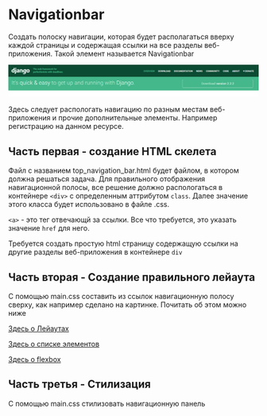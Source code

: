 # Navigationbar

Создать полоску навигации, которая будет располагаться вверху каждой страницы и содержащая ссылки на все разделы веб-приложения. Такой элемент называется Navigationbar

![](res/NavigationBarPic_1.PNG)

Здесь следует распологать навигацию по разным местам веб-приложения и прочие дополнительные элементы. Например регистрацию на данном ресурсе.

## Часть первая - создание HTML скелета

Файл с названием top_navigation_bar.html будет файлом, в котором должна решаться задача. Для правильного отображения навигационной полосы, все решение должно распологаться в контейнере `<div>` с определенным аттрибутом `class`. Далее значение этого класса будет использовано в файле .css. 

`<a>` - это тег отвечающй за ссылки. Все что требуется,  это указать значение `href` для него.  

Требуется создать простую html страницу содержащую ссылки на другие разделы веб-приложения в контейнере `div`

## Часть вторая - Создание правильного лейаута

С помощью main.css составить из ссылок навигационную полосу сверху, как например сделано на картинке. Почитать об этом можно ниже


[Здесь о Лейаутах](https://developer.mozilla.org/ru/docs/Learn/CSS/CSS_layout)

[Здесь о списке элементов](https://www.w3schools.com/css/css_navbar.asp)

[Здесь о flexbox](https://developer.mozilla.org/ru/docs/Learn/CSS/CSS_layout/Flexbox)

## Часть третья - Стилизация

С помощью main.css стилизовать навигационную панель